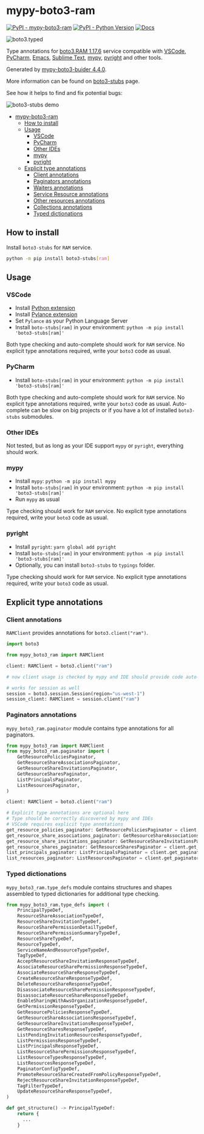# mypy-boto3-ram

[![PyPI - mypy-boto3-ram](https://img.shields.io/pypi/v/mypy-boto3-ram.svg?color=blue)](https://pypi.org/project/mypy-boto3-ram)
[![PyPI - Python Version](https://img.shields.io/pypi/pyversions/mypy-boto3-ram.svg?color=blue)](https://pypi.org/project/mypy-boto3-ram)
[![Docs](https://img.shields.io/readthedocs/mypy-boto3-builder.svg?color=blue)](https://mypy-boto3-builder.readthedocs.io/)

![boto3.typed](https://github.com/vemel/mypy_boto3_builder/raw/master/logo.png)

Type annotations for
[boto3.RAM 1.17.6](https://boto3.amazonaws.com/v1/documentation/api/1.17.6/reference/services/ram.html#RAM) service
compatible with
[VSCode](https://code.visualstudio.com/),
[PyCharm](https://www.jetbrains.com/pycharm/),
[Emacs](https://www.gnu.org/software/emacs/),
[Sublime Text](https://www.sublimetext.com/),
[mypy](https://github.com/python/mypy),
[pyright](https://github.com/microsoft/pyright)
and other tools.

Generated by [mypy-boto3-buider 4.4.0](https://github.com/vemel/mypy_boto3_builder).

More information can be found on [boto3-stubs](https://pypi.org/project/boto3-stubs/) page.

See how it helps to find and fix potential bugs:

![boto3-stubs demo](https://github.com/vemel/mypy_boto3_builder/raw/master/demo.gif)

- [mypy-boto3-ram](#mypy-boto3-ram)
  - [How to install](#how-to-install)
  - [Usage](#usage)
    - [VSCode](#vscode)
    - [PyCharm](#pycharm)
    - [Other IDEs](#other-ides)
    - [mypy](#mypy)
    - [pyright](#pyright)
  - [Explicit type annotations](#explicit-type-annotations)
    - [Client annotations](#client-annotations)
    - [Paginators annotations](#paginators-annotations)
    - [Waiters annotations](#waiters-annotations)
    - [Service Resource annotations](#service-resource-annotations)
    - [Other resources annotations](#other-resources-annotations)
    - [Collections annotations](#collections-annotations)
    - [Typed dictionations](#typed-dictionations)

## How to install

Install `boto3-stubs` for `RAM` service.

```bash
python -m pip install boto3-stubs[ram]
```

## Usage

### VSCode

- Install [Python extension](https://marketplace.visualstudio.com/items?itemName=ms-python.python)
- Install [Pylance extension](https://marketplace.visualstudio.com/items?itemName=ms-python.vscode-pylance)
- Set `Pylance` as your Python Language Server
- Install `boto-stubs[ram]` in your environment: `python -m pip install 'boto3-stubs[ram]'`

Both type checking and auto-complete should work for `RAM` service.
No explicit type annotations required, write your `boto3` code as usual.

### PyCharm

- Install `boto-stubs[ram]` in your environment: `python -m pip install 'boto3-stubs[ram]'`

Both type checking and auto-complete should work for `RAM` service.
No explicit type annotations required, write your `boto3` code as usual.
Auto-complete can be slow on big projects or if you have a lot of installed `boto3-stubs` submodules.

### Other IDEs

Not tested, but as long as your IDE support `mypy` or `pyright`, everything should work.

### mypy

- Install `mypy`: `python -m pip install mypy`
- Install `boto-stubs[ram]` in your environment: `python -m pip install 'boto3-stubs[ram]'`
- Run `mypy` as usual

Type checking should work for `RAM` service.
No explicit type annotations required, write your `boto3` code as usual.

### pyright

- Install `pyright`: `yarn global add pyright`
- Install `boto-stubs[ram]` in your environment: `python -m pip install 'boto3-stubs[ram]'`
- Optionally, you can install `boto3-stubs` to `typings` folder.

Type checking should work for `RAM` service.
No explicit type annotations required, write your `boto3` code as usual.

## Explicit type annotations

### Client annotations

`RAMClient` provides annotations for `boto3.client("ram")`.

```python
import boto3

from mypy_boto3_ram import RAMClient

client: RAMClient = boto3.client("ram")

# now client usage is checked by mypy and IDE should provide code auto-complete

# works for session as well
session = boto3.session.Session(region="us-west-1")
session_client: RAMClient = session.client("ram")
```

### Paginators annotations

`mypy_boto3_ram.paginator` module contains type annotations for all paginators.

```python
from mypy_boto3_ram import RAMClient
from mypy_boto3_ram.paginator import (
    GetResourcePoliciesPaginator,
    GetResourceShareAssociationsPaginator,
    GetResourceShareInvitationsPaginator,
    GetResourceSharesPaginator,
    ListPrincipalsPaginator,
    ListResourcesPaginator,
)

client: RAMClient = boto3.client("ram")

# Explicit type annotations are optional here
# Type should be correctly discovered by mypy and IDEs
# VSCode requires explicit type annotations
get_resource_policies_paginator: GetResourcePoliciesPaginator = client.get_paginator("get_resource_policies")
get_resource_share_associations_paginator: GetResourceShareAssociationsPaginator = client.get_paginator("get_resource_share_associations")
get_resource_share_invitations_paginator: GetResourceShareInvitationsPaginator = client.get_paginator("get_resource_share_invitations")
get_resource_shares_paginator: GetResourceSharesPaginator = client.get_paginator("get_resource_shares")
list_principals_paginator: ListPrincipalsPaginator = client.get_paginator("list_principals")
list_resources_paginator: ListResourcesPaginator = client.get_paginator("list_resources")
```







### Typed dictionations

`mypy_boto3_ram.type_defs` module contains structures and shapes assembled
to typed dictionaries for additional type checking.

```python
from mypy_boto3_ram.type_defs import (
    PrincipalTypeDef,
    ResourceShareAssociationTypeDef,
    ResourceShareInvitationTypeDef,
    ResourceSharePermissionDetailTypeDef,
    ResourceSharePermissionSummaryTypeDef,
    ResourceShareTypeDef,
    ResourceTypeDef,
    ServiceNameAndResourceTypeTypeDef,
    TagTypeDef,
    AcceptResourceShareInvitationResponseTypeDef,
    AssociateResourceSharePermissionResponseTypeDef,
    AssociateResourceShareResponseTypeDef,
    CreateResourceShareResponseTypeDef,
    DeleteResourceShareResponseTypeDef,
    DisassociateResourceSharePermissionResponseTypeDef,
    DisassociateResourceShareResponseTypeDef,
    EnableSharingWithAwsOrganizationResponseTypeDef,
    GetPermissionResponseTypeDef,
    GetResourcePoliciesResponseTypeDef,
    GetResourceShareAssociationsResponseTypeDef,
    GetResourceShareInvitationsResponseTypeDef,
    GetResourceSharesResponseTypeDef,
    ListPendingInvitationResourcesResponseTypeDef,
    ListPermissionsResponseTypeDef,
    ListPrincipalsResponseTypeDef,
    ListResourceSharePermissionsResponseTypeDef,
    ListResourceTypesResponseTypeDef,
    ListResourcesResponseTypeDef,
    PaginatorConfigTypeDef,
    PromoteResourceShareCreatedFromPolicyResponseTypeDef,
    RejectResourceShareInvitationResponseTypeDef,
    TagFilterTypeDef,
    UpdateResourceShareResponseTypeDef,
)

def get_structure() -> PrincipalTypeDef:
    return {
      ...
    }
```
